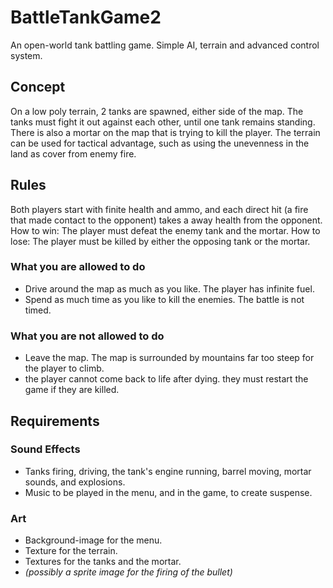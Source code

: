 # BattleTankGame2
An open-world tank battling game. Simple AI, terrain and advanced control system.

## Concept
On a low poly terrain, 2 tanks are spawned, either side of the map. The tanks must fight it out against each other, until one tank remains standing. There is also a mortar on the map that is trying to kill the player. The terrain can be used for tactical advantage, such as using the unevenness in the land as cover from enemy fire.

## Rules
Both players start with finite health and ammo, and each direct hit (a fire that made contact to the opponent) takes a away health from the opponent.
How to win: The player must defeat the enemy tank and the mortar.
How to lose: The player must be killed by either the opposing tank or the mortar.

### What you are allowed to do
* Drive around the map as much as you like. The player has infinite fuel.
* Spend as much time as you like to kill the enemies. The battle is not timed.

### What you are not allowed to do
* Leave the map. The map is surrounded by mountains far too steep for the player to climb.
* the player cannot come back to life after dying. they must restart the game if they are killed.

## Requirements
### Sound Effects
* Tanks firing, driving, the tank's engine running, barrel moving, mortar sounds, and explosions.
* Music to be played in the menu, and in the game, to create suspense.

### Art
* Background-image for the menu.
* Texture for the terrain.
* Textures for the tanks and the mortar.
* <i>(possibly a sprite image for the firing of the bullet)</i>
